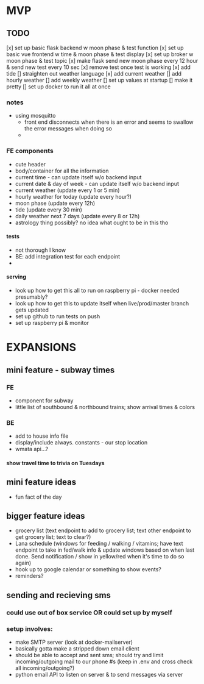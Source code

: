 

# MVP
## TODO
[x] set up basic flask backend w moon phase & test function
[x] set up basic vue frontend w time & moon phase & test display
[x] set up broker w moon phase & test topic
[x] make flask send new moon phase every 12 hour & send new test every 10 sec 
[x] remove test once test is working
[x] add tide
[] straighten out weather language
[x] add current weather
[] add hourly weather
[] add weekly weather
[] set up values at startup
[] make it pretty
[] set up docker to run it all at once

### notes
- using mosquitto
    - front end disconnects when there is an error and seems to swallow the error messages when doing so
    - 

### FE components
- cute header
- body/container for all the information
- current time - can update itself w/o backend input
- current date & day of week - can update itself w/o backend input
- current weather (update every 1 or 5 min)
- hourly weather for today (update every hour?)
- moon phase (update every 12h)
- tide (update every 30 min)
- daily weather next 7 days (update every 8 or 12h)
- astrology thing possibly? no idea what ought to be in this tho

#### tests
- not thorough I know
- BE: add integration test for each endpoint
- 

#### serving
- look up how to get this all to run on raspberry pi - docker needed presumably?
- look up how to get this to update itself when live/prod/master branch gets updated
- set up github to run tests on push
- set up raspberry pi & monitor

# EXPANSIONS
## mini feature - subway times
### FE
- component for subway
- little list of southbound & northbound trains; show arrival times & colors
### BE
- add to house info file
- display/include always. constants - our stop location
- wmata api...?
#### show travel time to trivia on Tuesdays

## mini feature ideas
- fun fact of the day

## bigger feature ideas
- grocery list (text endpoint to add to grocery list; text other endpoint to get grocery list; text to clear?)
- Lana schedule (windows for feeding / walking / vitamins; have text endpoint to take in fed/walk info & update windows based on when last done. Send notification / show in yellow/red when it's time to do so again)
- hook up to google calendar or something to show events?
- reminders?

## sending and recieving sms
### could use out of box service OR could set up by myself
### setup involves:
- make SMTP server (look at docker-mailserver)
- basically gotta make a stripped down email client
- should be able to accept and sent sms; should try and limit incoming/outgoing mail to our phone #s (keep in .env and cross check all incoming/outgoing?)
- python email API to listen on server & to send messages via server
